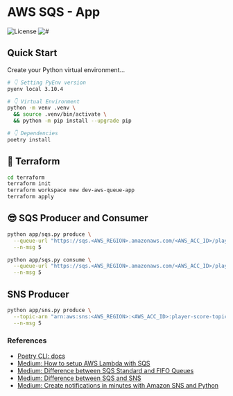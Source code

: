 # AWS SQS - App

![License](https://img.shields.io/github/license/avcaliani/aws-sqs-app?logo=apache&color=lightseagreen)
![#](https://img.shields.io/badge/python-3.10.x-yellow.svg)

## Quick Start

Create your Python virtual environment...

```bash
# 👇 Setting PyEnv version
pyenv local 3.10.4

# 👇 Virtual Environment
python -m venv .venv \
  && source .venv/bin/activate \
  && python -m pip install --upgrade pip

# 👇 Dependencies
poetry install
```

## 🌱 Terraform

```bash
cd terraform
terraform init
terraform workspace new dev-aws-queue-app
terraform apply
```

## 😎 SQS Producer and Consumer

```bash
python app/sqs.py produce \
  --queue-url "https://sqs.<AWS_REGION>.amazonaws.com/<AWS_ACC_ID>/player-score-queue-dev" \
  --n-msg 5
```

```bash
python app/sqs.py consume \
  --queue-url "https://sqs.<AWS_REGION>.amazonaws.com/<AWS_ACC_ID>/player-score-queue-dev" \
  --n-msg 5
```

## SNS Producer

```bash
python app/sns.py produce \
  --topic-arn "arn:aws:sns:<AWS_REGION>:<AWS_ACC_ID>:player-score-topic-dev" \
  --n-msg 5
```

### References

- [Poetry CLI: docs](https://python-poetry.org/docs/cli/)
- [Medium: How to setup AWS Lambda with SQS](https://medium.com/hackernoon/how-to-setup-aws-lambda-with-sqs-everything-you-should-know-12263d8aa91e)
- [Medium: Difference between SQS Standard and FIFO Queues](https://medium.com/awesome-cloud/aws-difference-between-sqs-standard-and-fifo-first-in-first-out-queues-28d1ea5e153)
- [Medium: Difference between SQS and SNS](https://medium.com/awesome-cloud/aws-difference-between-sqs-and-sns-61a397bf76c5)
- [Medium: Create notifications in minutes with Amazon SNS and Python](https://medium.com/analytics-vidhya/create-notifications-in-minutes-with-amazon-sns-and-python-6576961db40c)
